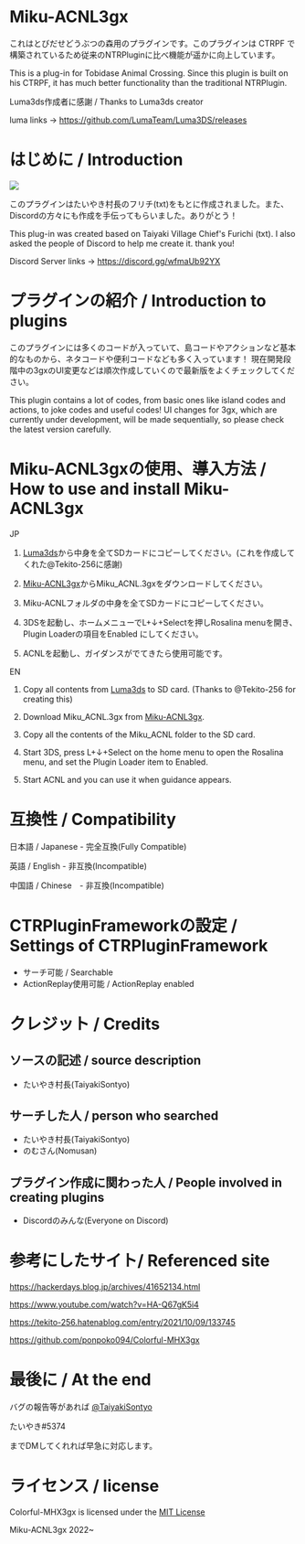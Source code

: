 # Miku-ACNL3gx
これはとびだせどうぶつの森用のプラグインです。このプラグインは CTRPF で構築されているため従来のNTRPluginに比べ機能が遥かに向上しています。

This is a plug-in for Tobidase Animal Crossing. Since this plugin is built on his CTRPF, it has much better functionality than the traditional NTRPlugin.

Luma3ds作成者に感謝 / Thanks to Luma3ds creator

luma links -> https://github.com/LumaTeam/Luma3DS/releases

# はじめに / Introduction
![](https://pics.prcm.jp/m1994811/16405929/gif/16405929.gif)

このプラグインはたいやき村長のフリチ(txt)をもとに作成されました。また、Discordの方々にも作成を手伝ってもらいました。ありがとう！

This plug-in was created based on Taiyaki Village Chief's Furichi (txt). I also asked the people of Discord to help me create it. thank you!

Discord Server links -> https://discord.gg/wfmaUb92YX

# プラグインの紹介 / Introduction to plugins
このプラグインには多くのコードが入っていて、島コードやアクションなど基本的なものから、ネタコードや便利コードなども多く入っています！
現在開発段階中の3gxのUI変更などは順次作成していくので最新版をよくチェックしてください。

This plugin contains a lot of codes, from basic ones like island codes and actions, to joke codes and useful codes!
UI changes for 3gx, which are currently under development, will be made sequentially, so please check the latest version carefully.

# Miku-ACNL3gxの使用、導入方法 / How to use and install Miku-ACNL3gx
JP
1. [Luma3ds](https://github.com/Tekito-256/Luma3DS/releases)から中身を全てSDカードにコピーしてください。(これを作成してくれた@Tekito-256に感謝)

2. [Miku-ACNL3gx](https://github.com/TaiyakiSontyo/Miku-ACNL3gx/releases)からMiku_ACNL.3gxをダウンロードしてください。

3. Miku-ACNLフォルダの中身を全てSDカードにコピーしてください。

4. 3DSを起動し、ホームメニューでL+↓+Selectを押しRosalina menuを開き、Plugin Loaderの項目をEnabled にしてください。
 
5. ACNLを起動し、ガイダンスがでてきたら使用可能です。

EN

1. Copy all contents from [Luma3ds](https://github.com/Tekito-256/Luma3DS/releases) to SD card.
(Thanks to @Tekito-256 for creating this)

2. Download Miku_ACNL.3gx from [Miku-ACNL3gx](https://github.com/TaiyakiSontyo/Miku-ACNL3gx/releases).

3. Copy all the contents of the Miku_ACNL folder to the SD card.

4. Start 3DS, press L+↓+Select on the home menu to open the Rosalina menu, and set the Plugin Loader item to Enabled.

5. Start ACNL and you can use it when guidance appears.

# 互換性 / Compatibility
日本語 / Japanese - 完全互換(Fully Compatible)

英語 / English - 非互換(Incompatible)

中国語 / Chinese　- 非互換(Incompatible)

# CTRPluginFrameworkの設定 / Settings of CTRPluginFramework
* サーチ可能 / Searchable
* ActionReplay使用可能 / ActionReplay enabled

# クレジット / Credits
ソースの記述 / source description
--
* たいやき村長(TaiyakiSontyo)

サーチした人 / person who searched
--
* たいやき村長(TaiyakiSontyo)
* のむさん(Nomusan)

プラグイン作成に関わった人 / People involved in creating plugins
--
* Discordのみんな(Everyone on Discord)

# 参考にしたサイト/ Referenced site
https://hackerdays.blog.jp/archives/41652134.html

https://www.youtube.com/watch?v=HA-Q67gK5i4

https://tekito-256.hatenablog.com/entry/2021/10/09/133745

https://github.com/ponpoko094/Colorful-MHX3gx

# 最後に / At the end
バグの報告等があれば
[@TaiyakiSontyo](https://twitter.com/TaiyakiSontyo)

たいやき#5374

までDMしてくれれば早急に対応します。

# ライセンス / license
Colorful-MHX3gx is licensed under the [MIT License](https://github.com/TaiyakiSontyo/Miku-ACNL3gx/edit/main/LICENSE)

Miku-ACNL3gx 2022~
